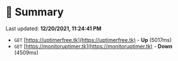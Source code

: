 # 📖 Summary
Last updated: **12/20/2021, 11:24:41 PM**

- `GET` [https://uptimerfree.tk](https://uptimerfree.tk) - **Up** (5017ms)
- `GET` [https://monitoruptimer.tk](https://monitoruptimer.tk) - **Down** (4509ms)
